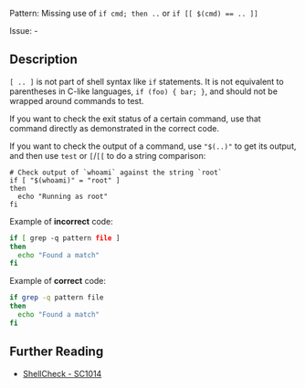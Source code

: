 Pattern: Missing use of `if cmd; then ..` or `if [[ $(cmd) == .. ]]`

Issue: -

## Description

`[ .. ]` is not part of shell syntax like `if` statements. It is not equivalent to parentheses in C-like languages, `if (foo) { bar; }`, and should not be wrapped around commands to test. 

If you want to check the exit status of a certain command, use that command directly as demonstrated in the correct code.

If you want to check the output of a command, use `"$(..)"` to get its output, and then use `test` or  `[`/`[[` to do a string comparison:

```
# Check output of `whoami` against the string `root`
if [ "$(whoami)" = "root" ]
then
  echo "Running as root"
fi
```

Example of **incorrect** code:

```sh
if [ grep -q pattern file ]
then
  echo "Found a match"
fi
```

Example of **correct** code:

```sh
if grep -q pattern file
then
  echo "Found a match"
fi

```

## Further Reading

* [ShellCheck - SC1014](https://github.com/koalaman/shellcheck/wiki/SC1014)
